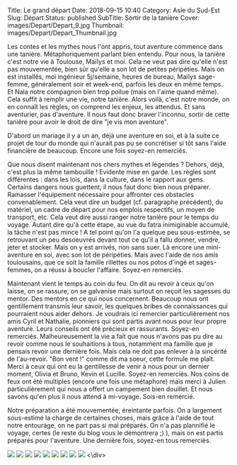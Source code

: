 Title: Le grand départ
Date: 2018-09-15 10:40
Category: Asie du Sud-Est
Slug: Départ
Status: published
SubTitle: Sortir de la tanière 
Cover: images/Depart/Depart_9.jpg
Thumbnail: images/Depart/Depart_Thumbnail.jpg

Les contes et les mythes nous l'ont appris, tout aventure commence dans une tanière. Métaphoriquement parlant bien entendu. Pour nous, la tanière c'est notre vie à Toulouse, Maïlys et moi. Cela ne veut pas dire qu'elle n'est pas mouvementée, bien sûr qu'elle a son lot de petites péripéties. Mais on est installés, moi ingénieur 5j/semaine, heures de bureau, Maïlys sage-femme, généralement soir et week-end, parfois les deux en même temps. Et Nala notre compagnon bien trop poilue (mais on l'aime quand même). Cela suffit à remplir une vie, notre tanière. Alors voilà, c'est notre monde, on en connaît les règles, on comprend les enjeux, les attendus. Et sans aventurier, pas d'aventure. Il nous faut donc braver l'inconnu, sortir de cette tanière pour avoir le droit de dire "je vis mon aventure".

D'abord un mariage il y a un an, déjà une aventure en soi, et à la suite ce projet de tour du monde qui n'aurait pas pu se concrétiser si tôt sans l'aide financière de beaucoup. Encore une fois soyez-en remerciés.

Que nous disent maintenant nos chers mythes et légendes ? Dehors, déjà, c'est plus la même tambouille ! Evidente mise en garde. Les règles sont différentes : dans les lois, dans la culture, dans le rapport aux gens. Certains dangers nous guettent, il nous faut donc bien nous préparer. Ramasser l'équipement nécessaire pour affronter ces obstacles convenablement. Cela veut dire un budget (cf. paragraphe précédent), du matériel, un cadre de départ pour nos emplois respectifs, un moyen de transport, etc. Cela veut dire aussi ranger notre tanière pour le temps du voyage. Autant dire qu'à cette étape, au vue du fatra inimiginable accumulé, la tâche n'est pas mince ! A tel point qu'on l'a quelque peu sous-estimée, se retrouvant un peu desoeuvrés devant tout ce qu'il a fallu donner, vendre, jeter et stocker. Mais on y est arrivés, non sans suer. Là encore une mini-aventure en soi, avec son lot de péripéties. Mais avec l'aide de nos amis toulousains, que ce soit la famille rillettes ou nos potos d'ingé et sages-femmes, on a réussi à boucler l'affaire. Soyez-en remerciés.

Maintenant vient le temps au coin du feu. On dit au revoir à ceux qu'on laisse, on se rassure, on se galvanise mais surtout on reçoit les sagesses du mentor. Des mentors en ce qui nous concernent. Beaucoup nous ont gentillement transmis leur savoir, les quelques bribes de connaissances qui pourraient nous aider dehors. Je voudrais ici remercier particulièrement nos amis Cyril et Nathalie, pionniers qui sont partis avant nous pour leur propre aventure. Leurs conseils ont été précieux et rassurants. Soyez-en remerciés.
Malheureusement la vie a fait que nous n'avons pas pu dire au revoir comme nous le souhaitions à tous, notamment ma famille que je pensais revoir une dernière fois. Mais cela ne doit pas enlever à la sincérité de l'au-revoir. "Bon vent !" comme dit ma soeur, cette formule me plaît.
Merci à ceux qui ont eu la gentillesse de venir à nous pour un dernier moment, Olivia et Bruno, Kevin et Lucille. Soyez-en remerciés.
Nos coins de feux ont été multiples (encore une fois une métaphore) mais merci à Julien particulièrement qui nous a offert un campement bien douillet. Et nous savons qu'en plus il nous attend à mi-voyage. Sois-en remercié.

Notre préparation a été mouvementée, éreintante parfois. On a largement sous-estimé la charge de certaines choses, mais grâce à l'aide de tout notre entourage, on ne part pas si mal préparés. On n'a pas plannifié le voyage, certes (le reste du blog vous le démontrera ;) ), mais on est partis préparés pour l'aventure. Une dernière fois, soyez-en tous remerciés.

<div class="galleria" style="margin:auto">
	<img src="images/Depart/Depart_1.jpg">
	<img src="images/Depart/Depart_2.jpg">
	<img src="images/Depart/Depart_3.jpg">
    <img src="images/Depart/Depart_4.jpg">
    <img src="images/Depart/Depart_5.jpg">
    <img src="images/Depart/Depart_6.jpg">
    <img src="images/Depart/Depart_7.jpg">
    <img src="images/Depart/Depart_8.jpg">
    <img src="images/Depart/Depart_9.jpg">
<\div>
<script>
	(function() { 
            Galleria.loadTheme('https://cdnjs.cloudflare.com/ajax/libs/galleria/1.5.7/themes/classic/galleria.classic.min.js');
            Galleria.run('.galleria');
        }());
</script>